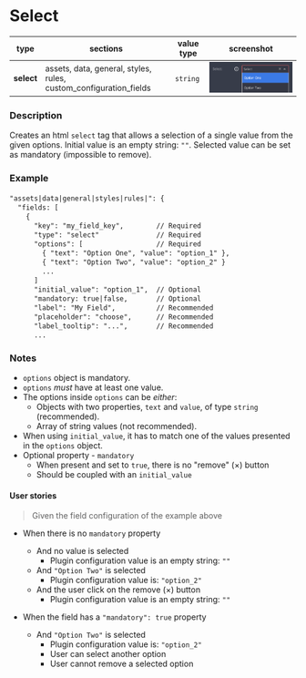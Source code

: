# Select

| type       | sections                                                          | value type | screenshot                      |
| ---------- | ----------------------------------------------------------------- | ---------- | ------------------------------- |
| **select** | assets, data, general, styles, rules, custom_configuration_fields | `string`   | ![img](../../assets/select.png) |

### Description

Creates an html `select` tag that allows a selection of a single value from the given options. Initial value is an empty string: `""`. Selected value can be set as mandatory (impossible to remove).

### Example

```
"assets|data|general|styles|rules|": {
  "fields: [
    {
      "key": "my_field_key",        // Required
      "type": "select"              // Required
      "options": [                  // Required
        { "text": "Option One", "value": "option_1" },
        { "text": "Option Two", "value": "option_2" }
        ...
      ]
      "initial_value": "option_1",  // Optional
      "mandatory: true|false,       // Optional
      "label": "My Field",          // Recommended
      "placeholder": "choose",      // Recommended
      "label_tooltip": "...",       // Recommended
      ...

```

### Notes

- `options` object is mandatory.
- `options` _must_ have at least one value.
- The options inside `options` can be _either_:
  - Objects with two properties, `text` and `value`, of type `string` (recommended).
  - Array of string values (not recommended).
- When using `initial_value`, it has to match one of the values presented in the `options` object.
- Optional property - `mandatory`
  - When present and set to `true`, there is no "remove" (&times;) button
  - Should be coupled with an `initial_value`

#### User stories

> Given the field configuration of the example above

- When there is no `mandatory` property

  - And no value is selected
    - Plugin configuration value is an empty string: `""`
  - And `"Option Two"` is selected
    - Plugin configuration value is: `"option_2"`
  - And the user click on the remove (&times;) button
    - Plugin configuration value is an empty string: `""`

- When the field has a `"mandatory": true` property
  - And `"Option Two"` is selected
    - Plugin configuration value is: `"option_2"`
    - User can select another option
    - User cannot remove a selected option
